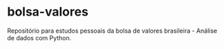 # bolsa-valores
Repositório para estudos pessoais da bolsa de valores brasileira - Análise de dados com Python.
